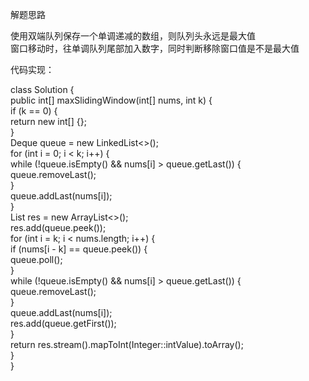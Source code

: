 解题思路    
  
使用双端队列保存一个单调递减的数组，则队列头永远是最大值     
窗口移动时，往单调队列尾部加入数字，同时判断移除窗口值是不是最大值    
    
    
代码实现：      
    
class Solution {     
    public int[] maxSlidingWindow(int[] nums, int k) {    
        if (k == 0) {    
            return new int[] {};    
        }    
        Deque<Integer> queue = new LinkedList<>();    
        for (int i = 0; i < k; i++) {    
            while (!queue.isEmpty() && nums[i] > queue.getLast()) {    
                queue.removeLast();    
            }    
            queue.addLast(nums[i]);    
        }    
        List<Integer> res = new ArrayList<>();    
        res.add(queue.peek());    
        for (int i = k; i < nums.length; i++) {    
            if (nums[i - k] == queue.peek()) {    
                queue.poll();    
            }    
            while (!queue.isEmpty() && nums[i] > queue.getLast()) {    
                queue.removeLast();    
            }    
            queue.addLast(nums[i]);    
            res.add(queue.getFirst());    
        }    
        return res.stream().mapToInt(Integer::intValue).toArray();    
    }    
}    
  
